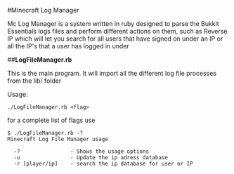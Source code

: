 #Minecraft Log Manager

Mc Log Manager is a system written in ruby designed to parse the Bukkit Essentials logs files and perform different actions on them, such as Reverse IP which will let you search for all users that have signed on under an IP or all the IP's that a user has logged in under

##**LogFileManager.rb**

This is the main program.  It will import all the different log file processes from the lib/ folder

Usage:

```
./LogFileManager.rb <flag>
```

for a complete list of flags use 

```
$ ./LogFileManager.rb -?
Minecraft Log File Manager usage

  -?              	- Shows the usage options
  -u              	- Update the ip adress database
  -r [player/ip]  	- search the ip database for user or IP
```

